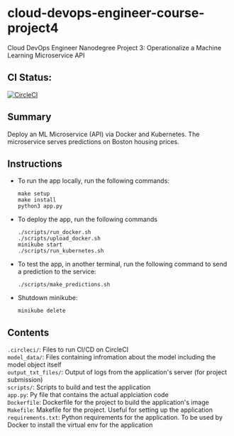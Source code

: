 # cloud-devops-engineer-course-project4
Cloud DevOps Engineer Nanodegree Project 3: Operationalize a Machine Learning Microservice API

## CI Status:
[![CircleCI](https://circleci.com/gh/tomsharp/cloud-devops-engineer-course-project4.svg?style=svg)](https://app.circleci.com/pipelines/github/tomsharp/cloud-devops-engineer-course-project4)

## Summary
Deploy an ML Microservice (API) via Docker and Kubernetes. The microservice serves predictions on Boston housing prices.

## Instructions
- To run the app locally, run the following commands:
    ```
    make setup
    make install
    python3 app.py
    ```
- To deploy the app, run the following commands
    ```
    ./scripts/run_docker.sh
    ./scripts/upload_docker.sh
    minikube start
    ./scripts/run_kubernetes.sh
    ```
- To test the app, in another terminal, run the following command to send a prediction to the service:
    ```
    ./scripts/make_predictions.sh
    ```
- Shutdown minikube: 
    ```
    minikube delete
    ```

## Contents
`.circleci/`: Files to run CI/CD on CircleCI
<br>
`model_data/`: Files containing infromation about the model including the model object itself
<br>
`output_txt_files/`: Output of logs from the application's server (for project submission)
<br>
`scripts/`: Scripts to build and test the application
<br>
`app.py`: Py file that contains the actual applciation code 
<br>
`Dockerfile`: Dockerfile for the project to build the application's image
<br>
`Makefile`: Makefile for the project. Useful for setting up the application
<br>
`requirements.txt`: Python requirements for the application. To be used by Docker to install the virtual env for the application